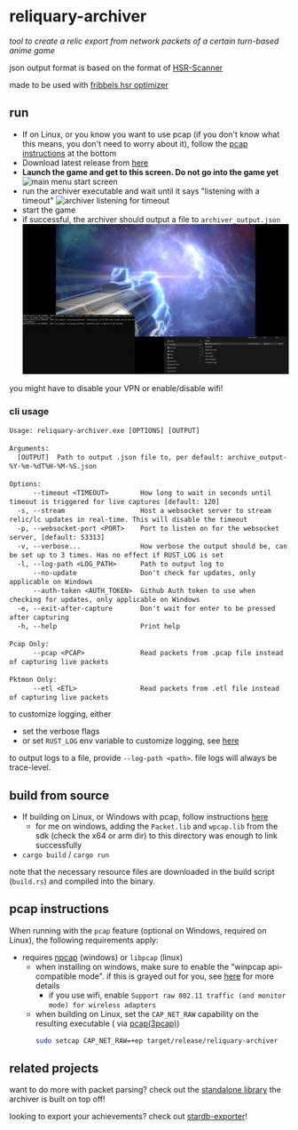 # reliquary-archiver

_tool to create a relic export from network packets of a certain turn-based anime game_

json output format is based on the format of [HSR-Scanner](https://github.com/kel-z/HSR-Scanner)

made to be used with [fribbels hsr optimizer](https://github.com/fribbels/hsr-optimizer)

## run

- If on Linux, or you know you want to use pcap (if you don't know what this means, you don't need to worry about it), follow the [pcap instructions](#pcap-instructions) at the bottom
- Download latest release from [here](https://github.com/IceDynamix/reliquary-archiver/releases/)
- **Launch the game and get to this screen. Do not go into the game yet**
  ![main menu start screen](./hsr_hyperdrive.jpg)
- run the archiver executable and wait until it says "listening with a timeout"
  ![archiver listening for timeout](./listening_for_timeout.png)
- start the game
- if successful, the archiver should output a file to `archiver_output.json`
  ![archiver visual guide](./archiver_visual_guide.webp)

you might have to disable your VPN or enable/disable wifi!

### cli usage

```
Usage: reliquary-archiver.exe [OPTIONS] [OUTPUT]

Arguments:
  [OUTPUT]  Path to output .json file to, per default: archive_output-%Y-%m-%dT%H-%M-%S.json

Options:
      --timeout <TIMEOUT>        How long to wait in seconds until timeout is triggered for live captures [default: 120]
  -s, --stream                   Host a websocket server to stream relic/lc updates in real-time. This will disable the timeout
  -p, --websocket-port <PORT>    Port to listen on for the websocket server, [default: 53313]
  -v, --verbose...               How verbose the output should be, can be set up to 3 times. Has no effect if RUST_LOG is set
  -l, --log-path <LOG_PATH>      Path to output log to
      --no-update                Don't check for updates, only applicable on Windows
      --auth-token <AUTH_TOKEN>  Github Auth token to use when checking for updates, only applicable on Windows
  -e, --exit-after-capture       Don't wait for enter to be pressed after capturing
  -h, --help                     Print help

Pcap Only:
      --pcap <PCAP>              Read packets from .pcap file instead of capturing live packets

Pktmon Only:
      --etl <ETL>                Read packets from .etl file instead of capturing live packets
```

to customize logging, either

- set the verbose flags
- or set `RUST_LOG` env variable to customize logging,
  see [here](https://docs.rs/tracing-subscriber/latest/tracing_subscriber/filter/struct.EnvFilter.html#directives)

to output logs to a file, provide `--log-path <path>`. file logs will always be trace-level.

## build from source

- If building on Linux, or Windows with pcap, follow instructions [here](https://github.com/rust-pcap/pcap?tab=readme-ov-file#building)
    - for me on windows, adding the `Packet.lib` and `wpcap.lib` from the sdk (check the x64 or arm dir)
      to this directory was enough to link successfully
- `cargo build` / `cargo run`

note that the necessary resource files are downloaded in the build script (`build.rs`) and compiled into the binary.

## pcap instructions

When running with the `pcap` feature (optional on Windows, required on Linux),
the following requirements apply:

- requires [npcap](https://npcap.com/) (windows) or `libpcap` (linux)
    - when installing on windows, make sure to enable the "winpcap api-compatible mode".
      if this is grayed out for you, see [here](https://github.com/IceDynamix/reliquary-archiver/issues/2)
      for more details
        - if you use wifi, enable `Support raw 802.11 traffic (and monitor mode) for wireless adapters`
    - when building on Linux, set the `CAP_NET_RAW` capability on the resulting executable (
      via [pcap(3pcap)](https://man.archlinux.org/man/pcap.3pcap#Under~5))
      ```sh
      sudo setcap CAP_NET_RAW=+ep target/release/reliquary-archiver
      ```

## related projects

want to do more with packet parsing? check out the
[standalone library](https://github.com/IceDynamix/reliquary) the archiver is built on top off!

looking to export your achievements? check out [stardb-exporter](https://github.com/juliuskreutz/stardb-exporter)!
